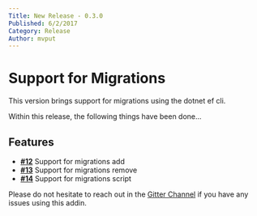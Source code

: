```yaml
---
Title: New Release - 0.3.0
Published: 6/2/2017
Category: Release
Author: mvput
---
```


# Support for Migrations

This version brings support for migrations using the dotnet ef cli.

Within this release, the following things have been done...

## Features

- [__#12__](https://github.com/cake-contrib/Cake.DotNetCoreEf/issues/12) Support for migrations add 
- [__#13__](https://github.com/cake-contrib/Cake.DotNetCoreEf/issues/13) Support for migrations remove
- [__#14__](https://github.com/cake-contrib/Cake.DotNetCoreEf/issues/14) Support for migrations script 

Please do not hesitate to reach out in the [Gitter Channel](https://gitter.im/cake-contrib/Lobby) if you have any issues using this addin.